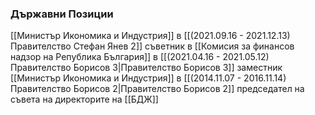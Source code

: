 ### Държавни Позиции

[[Министър Икономика и Индустрия]] в [[(2021.09.16 - 2021.12.13) Правителство Стефан Янев 2]]
съветник в [[Комисия за финансов надзор на Република България]] в [[(2021.04.16 - 2021.05.12) Правителство Борисов 3|Правителство Борисов 3]]
заместник [[Министър Икономика и Индустрия]] в [[(2014.11.07 - 2016.11.14) Правителство Борисов 2|Правителство Борисов 2]]
председател на съвета на директорите на [[БДЖ]]